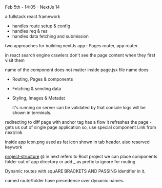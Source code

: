 Feb 5th - 14:05 - NextJs 14

a fullstack react framework

- handles route setup & config
- handles req & res
- handles data fetching and submission

two approaches for building nextJs app : Pages router, app router

in react search engine crawlers don't see the page content when they first visit them

name of the component does not matter inside page.jsx file name does

- Routing, Pages & components
- Fetching & sending data
- Styling, Images & Metadat

  it's running on server can be validated by that console logs will be shown in terminals.

redirecting to diff page with anchor tag has a flow it refreshes the page
<a></a> - gets us out of single page application so,
use special component Link from next/link

inside app icon.png used as fat icon shown in tab header. also reserved keywork

[project-structure](https://nextjs.org/docs/app/getting-started/project-structure)
@ in next refers to Root project
we can place components folder out of app directory or add \_ as prefix to ignore for routing

Dynamic routes with squARE BRACKETS AND PASSING identifier in it.

named route/folder have precedense over dynamic names.

